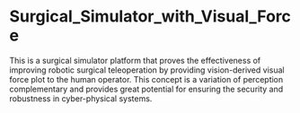 # Surgical_Simulator_with_Visual_Force
This is a surgical simulator platform that proves the effectiveness of improving robotic surgical teleoperation by providing vision-derived visual force plot to the human operator. This concept is a variation of perception complementary and provides great potential for ensuring the security and robustness in cyber-physical systems.
